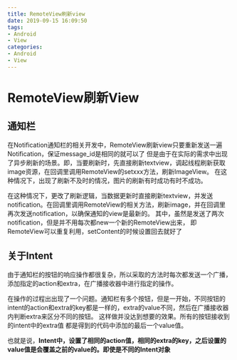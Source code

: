 ```yaml
---
title: RemoteView刷新view
date: 2019-09-15 16:09:50
tags:
- Android
- View
categories:
- Android
- View
---
```


# RemoteView刷新View

## 通知栏
在Notification通知栏的相关开发中，RemoteView刷新view只要重新发送一遍Notification，保证message_id是相同的就可以了
但是由于在实际的需求中出现了异步刷新的场景。即，当要刷新时，先直接刷新textview，调起线程刷新获取image资源，在回调里调用RemoteView的setxxx方法，刷新ImageView。 在这种情况下，出现了刷新不及时的情况，图片的刷新有时成功有时不成功。

在这种情况下，更改了刷新逻辑，当数据更新时直接刷新textview，并发送notification。在回调里调用RemoteView的相关方法，刷新image，并在回调里再次发送notification，以确保通知的view是最新的。
其中，虽然是发送了两次notification，但是并不用每次都new一个新的RemoteView出来， 即RemoteView可以重复利用，setContent的时候设置回去就好了

## 关于Intent
由于通知栏的按钮的响应操作都很复杂，所以采取的方法时每次都发送一个广播，添加指定的action和extra，在广播接收器中进行指定的操作。

在操作的过程出出现了一个问题。通知栏有多个按钮，但是一开始，不同按钮的intent的action和extra的key都是一样的，extra的value不同，然后在广播接收器内判断extra来区分不同的按钮。
这样做并没达到想要的效果。所有的按钮接收到的intent中的extra值 都是得到的代码中添加的最后一个value值。

也就是说，**Intent中，设置了相同的action值，相同的extra的key，之后设置的value值是会覆盖之前的value的。即使是不同的Intent对象**

